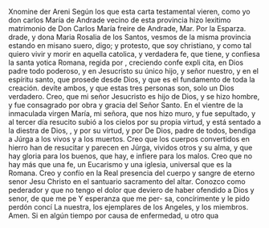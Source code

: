 Xnomine der Areni
Según los que esta carta testamental vieren, como yo don carlos María de Andrade vecino de esta provincia hizo lexitimo matrimonio de Don Carlos María freire de Andrade, Mar. Por la Esparza.
drade, y dona Maria Rosalia de los Santos, vesmos de la misma provincia estando en misano suero, digo; y protesto, que soy christiano, y como tal quiero vivir y morir en aquella catolica, y verdadera fe, que tiene, y confiesa la santa yotica
Romana, regida por , creciendo confe expli cita, en Dios padre todo poderoso, y en Jesucristo su único hijo, y señor nuestro, y en el espíritu santo, que prosede desde Dios, y que es el fundamento de toda la creación.
devíte ambos, y que estas tres personas son, solo un Dios verdadero.
Creo, que mi señor Jesucristo es hijo de Dios, y se hizo hombre, y fue consagrado por obra y gracia del Señor Santo.
En el vientre de la inmaculada virgen María, mi señora, que nos hizo muro, y fue sepultado, y al tercer día resucito subió a los cielos por su propia virtud, y está sentado a la diestra de Dios, , y por su virtud, y por
De Dios, padre de todos, bendiga a Júrga a los vivos y a los muertos. Creo que los cuerpos convertidos en hierro han de resucitar y parecen en Júrga, vividos otros y su alma, y que hay
gloria para los buenos, que hay, e infiere para los malos. Creo que no hay más que una fe, un Eucarismo y una iglesia, universal que es la Romana.
Creo y confío en la Real presencia del cuerpo y sangre de eterno senor Jesu Christo en el santuario sacramento del altar. Conozco como pederador y que no tengo el dolor que deviero de haber ofendido a Dios y senor, de que me pe
Y esperanza que me per- sa, concírimente y le pido perdón concí
La nuestra, los ejemplares de los Angeles, y los miembros.
Amen.
Si en algún tiempo por causa de enfermedad, u otro qua